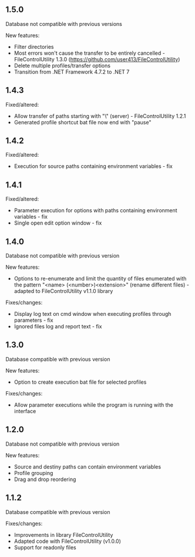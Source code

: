 ## 1.5.0

Database not compatible with previous versions

New features:
- Filter directories
- Most errors won't cause the transfer to be entirely cancelled - FileControlUtility 1.3.0 (https://github.com/user413/FileControlUtility)
- Delete multiple profiles/transfer options
- Transition from .NET Framework 4.7.2 to .NET 7

## 1.4.3

Fixed/altered:
- Allow transfer of paths starting with "\\" (server) - FileControlUtility 1.2.1
- Generated profile shortcut bat file now end with "pause"

## 1.4.2

Fixed/altered:
- Execution for source paths containing environment variables - fix
	
## 1.4.1

Fixed/altered:
- Parameter execution for options with paths containing environment variables - fix
- Single open edit option window - fix

## 1.4.0

Database not compatible with previous version

New features:
- Options to re-enumerate and limit the quantity of files enumerated with the pattern "&lt;name&gt; (&lt;number&gt;)&lt;extension&gt;" (rename different files) - adapted to 
	FileControlUtility v1.1.0 library

Fixes/changes:
- Display log text on cmd window when executing profiles through parameters - fix
- Ignored files log and report text - fix

## 1.3.0

Database compatible with previous version

New features:
- Option to create execution bat file for selected profiles

Fixes/changes:
- Allow parameter executions while the program is running with the interface

## 1.2.0

Database not compatible with previous version

New features:
- Source and destiny paths can contain environment variables
- Profile grouping
- Drag and drop reordering

## 1.1.2

Database compatible with previous version

Fixes/changes:
- Improvements in library FileControlUtility
- Adapted code with FileControlUtility (v1.0.0)
- Support for readonly files
